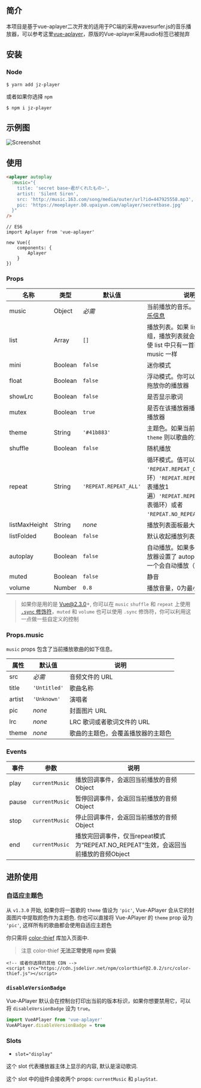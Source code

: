 ## 简介
本项目是基于vue-aplayer二次开发的适用于PC端的采用wavesurfer.js的音乐播放器，可以参考这里[vue-aplayer](https://github.com/SevenOutman/vue-aplayer)，原版的Vue-aplayer采用audio标签已被抛弃
## 安装

### Node

```
$ yarn add jz-player
```

或者如果你选择 `npm`

```
$ npm i jz-player
```
## 示例图

![Screenshot](https://github.com/jianzhang15/jz-player/blob/main/demo.png)

## 使用

```HTML
<aplayer autoplay
  :music="{
    title: 'secret base~君がくれたもの~',
    artist: 'Silent Siren',
    src: 'http://music.163.com/song/media/outer/url?id=447925558.mp3',
    pic: 'https://moeplayer.b0.upaiyun.com/aplayer/secretbase.jpg'
  }"
/>
```

```JS
// ES6
import Aplayer from 'vue-aplayer'

new Vue({
    components: {
        Aplayer
    }
})
```



### Props

| 名称 | 类型 | 默认值 | 说明 |
| ---- | ---- | ------- | ----------- |
| music| Object | *必需* | 当前播放的音乐。 具体请看[音乐信息](https://github.com/SevenOutman/vue-aplayer/blob/develop/docs/README.zh-CN.md#音乐信息) |
| list | Array | `[]` | 播放列表。如果 list 不是空数组，播放列表就会显示出来，即使 list 中只有一首歌并且它和 music 一样 |
| mini | Boolean | `false` | 迷你模式 |
| float | Boolean | `false` | 浮动模式。你可以在页面上随意拖放你的播放器 |
| showLrc | Boolean | `false` | 是否显示歌词 |
| mutex | Boolean | `true` | 是否在该播放器播放时暂停其他播放器 |
| theme | String | `'#41b883'` | 主题色。如果当前歌曲也设置了 `theme` 则以歌曲的为准 |
| shuffle | Boolean | `false` | 随机播放 |
| repeat | String | `'REPEAT.REPEAT_ALL'` | 循环模式。值可以是 `'REPEAT.REPEAT_ONE'`（单曲循环）`'REPEAT.REPEAT_ONCE'`（列表播放1遍）`'REPEAT.REPEAT_ALL'`（列表循环）或者 `'REPEAT.NO_REPEAT'`（不循环） |
| listMaxHeight | String | *none* | 播放列表面板最大高度 |
| listFolded | Boolean | `false` | 默认收起播放列表 |
| autoplay | Boolean | `false`  | 自动播放。如果多个 mutex 播放器设置了 autoplay，只有第一个会自动播放（因）|
| muted | Boolean | `false`  | 静音 |
| volume | Number | `0.8`  | 播放音量，0为最小，1为最大 |

> 如果你是用的是 Vue@2.3.0+, 你可以在 `music` `shuffle` 和 `repeat` 上使用 [`.sync` 修饰符](https://cn.vuejs.org/v2/guide/components.html#sync-%E4%BF%AE%E9%A5%B0%E7%AC%A6)，`muted` 和 `volume` 也可以使用 `.sync` 修饰符，你可以利用这一点做一些自定义的控制


### Props.music

`music` props 包含了当前播放歌曲的如下信息。

| 属性 | 默认值 | 说明 |
| -------- | ------- | ----------- |
| src | *必需* | 音频文件的 URL |
| title | `'Untitled'` | 歌曲名称 |
| artist | `'Unknown'` | 演唱者 |
| pic | *none* | 封面图片 URL |
| lrc | *none* | LRC 歌词或者歌词文件的 URL |
| theme | *none* | 歌曲的主题色，会覆盖播放器的主题色 |



### Events

| 事件 | 参数 | 说明 |
| -------- | ------- | ----------- |
| play | `currentMusic` | 播放回调事件，会返回当前播放的音频Object |
| pause | `currentMusic` | 暂停回调事件，会返回当前播放的音频Object |
| stop | `currentMusic` | 停止回调事件，会返回当前播放的音频Object |
| end | `currentMusic` | 播放完回调事件，仅当repeat模式为“REPEAT.NO_REPEAT”生效，会返回当前播放的音频Object |
## 进阶使用

### 自适应主题色

从 `v1.3.0` 开始, 如果你将一首歌的 `theme` 值设为 `'pic'`, Vue-APlayer 会从它的封面图片中提取颜色作为主题色.
你也可以直接将 Vue-APlayer 的 `theme` prop 设为 `'pic'`, 这样所有的歌曲都会使用自适应主题色

你只需将 [color-thief](https://github.com/lokesh/color-thief) 库加入页面中.
> 注意 color-thief **无法正常使用 npm 安装**

```
<!-- 或者你选择的其他 CDN -->
<script src="https://cdn.jsdelivr.net/npm/colorthief@2.0.2/src/color-thief.js"></script>
```


### `disableVersionBadge`

Vue-APlayer 默认会在控制台打印出当前的版本标识，如果你想要禁用它，可以将 `disableVersionBadge` 设为 `true`。

```js
import VueAPlayer from 'vue-aplayer'
VueAPlayer.disableVersionBadge = true
```


### Slots

- `slot="display"`

这个 slot 代表播放器主体上显示的内容, 默认是滚动歌词.

这个 slot 中的组件会接收两个 props: `currentMusic` 和 `playStat`.
